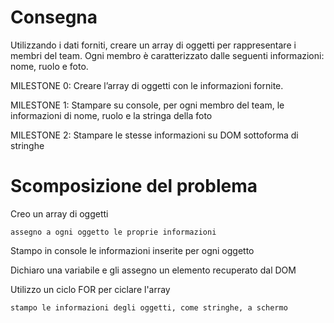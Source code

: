 # Consegna

Utilizzando i dati forniti, creare un array di oggetti per rappresentare i membri del team. Ogni membro è caratterizzato dalle seguenti informazioni: nome, ruolo e foto.

MILESTONE 0: Creare l’array di oggetti con le informazioni fornite.

MILESTONE 1: Stampare su console, per ogni membro del team, le informazioni di nome, ruolo e la stringa della foto

MILESTONE 2: Stampare le stesse informazioni su DOM sottoforma di stringhe

# Scomposizione del problema

Creo un array di oggetti
    
    assegno a ogni oggetto le proprie informazioni

Stampo in console le informazioni inserite per ogni oggetto

Dichiaro una variabile e gli assegno un elemento recuperato dal DOM

Utilizzo un ciclo FOR per ciclare l'array
    
    stampo le informazioni degli oggetti, come stringhe, a schermo

